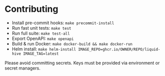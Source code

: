 # Contributing

- Install pre-commit hooks: `make precommit-install`
- Run fast unit tests: `make test`
- Run full suite: `make test-all`
- Export OpenAPI: `make openapi`
- Build & run Docker: `make docker-build && make docker-run`
- Helm install: `make helm-install IMAGE_REPO=ghcr.io/OWNER/REPO/liquid-hive IMAGE_TAG=latest`

Please avoid committing secrets. Keys must be provided via environment or secret managers.
